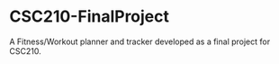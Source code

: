 # CSC210-FinalProject
A Fitness/Workout planner and tracker developed as a final project for CSC210.
